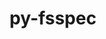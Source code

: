 ---
title: "py-fsspec"
layout: cache
categories: [package, develop-2025-07-13]
meta: {"compilers": ["none"], "num_specs": 26, "num_specs_by_stack": {"e4s": 2, "ml-darwin-aarch64-mps": 8, "ml-linux-aarch64-cpu": 8, "ml-linux-aarch64-cuda": 8, "ml-linux-x86_64-cpu": 8, "ml-linux-x86_64-cuda": 8, "ml-linux-x86_64-rocm": 1, "root": 26}, "oss": ["sequoia", "ubuntu22.04", "ubuntu24.04"], "platforms": ["darwin", "linux"], "stacks": ["e4s", "ml-darwin-aarch64-mps", "ml-linux-aarch64-cpu", "ml-linux-aarch64-cuda", "ml-linux-x86_64-cpu", "ml-linux-x86_64-cuda", "ml-linux-x86_64-rocm", "root"], "targets": ["aarch64", "x86_64_v3"], "versions": ["2024.10.0"]}
spec_details: [{"compiler": "none", "hash": "263osb2obyrbsi5ifndm5mgxl5vyd6lk", "os": "ubuntu24.04", "platform": "linux", "size": "-", "stacks": ["ml-linux-x86_64-cpu", "ml-linux-x86_64-cuda", "root"], "target": "x86_64_v3", "variants": ["build_system=python_pip", "~http"], "versions": ["2024.10.0"]}, {"compiler": "none", "hash": "56u6phqr4uoptvkwk7ouirlm7itx3m4z", "os": "ubuntu24.04", "platform": "linux", "size": "-", "stacks": ["ml-linux-aarch64-cpu", "ml-linux-aarch64-cuda", "root"], "target": "aarch64", "variants": ["build_system=python_pip", "+http"], "versions": ["2024.10.0"]}, {"compiler": "none", "hash": "6nstdtqvimroahnercmelbr26aphcoxa", "os": "ubuntu24.04", "platform": "linux", "size": "-", "stacks": ["ml-linux-aarch64-cpu", "ml-linux-aarch64-cuda", "root"], "target": "aarch64", "variants": ["build_system=python_pip", "+http"], "versions": ["2024.10.0"]}, {"compiler": "none", "hash": "bbskpsm6jrwct3wp4bzufimml5v6ocur", "os": "ubuntu24.04", "platform": "linux", "size": "-", "stacks": ["ml-linux-x86_64-cpu", "ml-linux-x86_64-cuda", "root"], "target": "x86_64_v3", "variants": ["build_system=python_pip", "~http"], "versions": ["2024.10.0"]}, {"compiler": "none", "hash": "ekhhp6c4iy76irm33eya2ih7qhixwki2", "os": "ubuntu24.04", "platform": "linux", "size": "-", "stacks": ["ml-linux-aarch64-cpu", "ml-linux-aarch64-cuda", "root"], "target": "aarch64", "variants": ["build_system=python_pip", "+http"], "versions": ["2024.10.0"]}, {"compiler": "none", "hash": "et7herkqq6vdfmuvuglt364dvl5gcm4a", "os": "ubuntu24.04", "platform": "linux", "size": "-", "stacks": ["ml-linux-aarch64-cpu", "ml-linux-aarch64-cuda", "root"], "target": "aarch64", "variants": ["build_system=python_pip", "~http"], "versions": ["2024.10.0"]}, {"compiler": "none", "hash": "jg2nozn42bzyovus3u2if6crsntnhz44", "os": "sequoia", "platform": "darwin", "size": "-", "stacks": ["ml-darwin-aarch64-mps", "root"], "target": "aarch64", "variants": ["build_system=python_pip", "+http"], "versions": ["2024.10.0"]}, {"compiler": "none", "hash": "jwl5xkjdh2ywo572rniaao6wlm33kvzs", "os": "sequoia", "platform": "darwin", "size": "-", "stacks": ["ml-darwin-aarch64-mps", "root"], "target": "aarch64", "variants": ["build_system=python_pip", "~http"], "versions": ["2024.10.0"]}, {"compiler": "none", "hash": "kngvwmpwx6iaqpzudntb7irrfbrpgrgb", "os": "sequoia", "platform": "darwin", "size": "-", "stacks": ["ml-darwin-aarch64-mps", "root"], "target": "aarch64", "variants": ["build_system=python_pip", "+http"], "versions": ["2024.10.0"]}, {"compiler": "none", "hash": "m3ewmiu46rwgfmd2b7m4w4qt5m6yvmsi", "os": "ubuntu24.04", "platform": "linux", "size": "-", "stacks": ["ml-linux-x86_64-cpu", "ml-linux-x86_64-cuda", "ml-linux-x86_64-rocm", "root"], "target": "x86_64_v3", "variants": ["build_system=python_pip", "~http"], "versions": ["2024.10.0"]}, {"compiler": "none", "hash": "mpzwbbmptpv6ehsxkdfvgjl3idrtce3w", "os": "ubuntu24.04", "platform": "linux", "size": "-", "stacks": ["ml-linux-x86_64-cpu", "ml-linux-x86_64-cuda", "root"], "target": "x86_64_v3", "variants": ["build_system=python_pip", "~http"], "versions": ["2024.10.0"]}, {"compiler": "none", "hash": "nnozsgw5vc3dcbyn7kl2pb36kb5af73e", "os": "ubuntu24.04", "platform": "linux", "size": "-", "stacks": ["ml-linux-aarch64-cpu", "ml-linux-aarch64-cuda", "root"], "target": "aarch64", "variants": ["build_system=python_pip", "~http"], "versions": ["2024.10.0"]}, {"compiler": "none", "hash": "nwr6qcj6igr7tbmhyny2ytefh3vpi4nc", "os": "ubuntu24.04", "platform": "linux", "size": "-", "stacks": ["ml-linux-aarch64-cpu", "ml-linux-aarch64-cuda", "root"], "target": "aarch64", "variants": ["build_system=python_pip", "~http"], "versions": ["2024.10.0"]}, {"compiler": "none", "hash": "pvtxa6pjjddz6rhdyrs47biipkrrckxl", "os": "sequoia", "platform": "darwin", "size": "-", "stacks": ["ml-darwin-aarch64-mps", "root"], "target": "aarch64", "variants": ["build_system=python_pip", "+http"], "versions": ["2024.10.0"]}, {"compiler": "none", "hash": "qkem62siskq2n7eo6ty5qwdceynwsnec", "os": "ubuntu24.04", "platform": "linux", "size": "-", "stacks": ["ml-linux-x86_64-cpu", "ml-linux-x86_64-cuda", "root"], "target": "x86_64_v3", "variants": ["build_system=python_pip", "+http"], "versions": ["2024.10.0"]}, {"compiler": "none", "hash": "r7uzqsl7ktwz4iuyz25h3h5bkpgoqf3h", "os": "ubuntu24.04", "platform": "linux", "size": "-", "stacks": ["ml-linux-aarch64-cpu", "ml-linux-aarch64-cuda", "root"], "target": "aarch64", "variants": ["build_system=python_pip", "~http"], "versions": ["2024.10.0"]}, {"compiler": "none", "hash": "rtrhos63kt3c2zhutosc36wkeqj7oyk4", "os": "sequoia", "platform": "darwin", "size": "-", "stacks": ["ml-darwin-aarch64-mps", "root"], "target": "aarch64", "variants": ["build_system=python_pip", "~http"], "versions": ["2024.10.0"]}, {"compiler": "none", "hash": "svrdzxdkkgiozlyzabe6p7n6pegtcfwh", "os": "sequoia", "platform": "darwin", "size": "-", "stacks": ["ml-darwin-aarch64-mps", "root"], "target": "aarch64", "variants": ["build_system=python_pip", "+http"], "versions": ["2024.10.0"]}, {"compiler": "none", "hash": "tl7hha33c6tjywnadlvnm6tvgraduhef", "os": "ubuntu24.04", "platform": "linux", "size": "-", "stacks": ["ml-linux-x86_64-cpu", "ml-linux-x86_64-cuda", "root"], "target": "x86_64_v3", "variants": ["build_system=python_pip", "+http"], "versions": ["2024.10.0"]}, {"compiler": "none", "hash": "u2sb4gjlcpddojq4j722oh6txkr7zyj6", "os": "ubuntu24.04", "platform": "linux", "size": "-", "stacks": ["ml-linux-aarch64-cpu", "ml-linux-aarch64-cuda", "root"], "target": "aarch64", "variants": ["build_system=python_pip", "+http"], "versions": ["2024.10.0"]}, {"compiler": "none", "hash": "vhjtzawxlx54lg6kbkmjmr4i5w2coqm3", "os": "ubuntu22.04", "platform": "linux", "size": "-", "stacks": ["e4s", "root"], "target": "x86_64_v3", "variants": ["build_system=python_pip", "~http"], "versions": ["2024.10.0"]}, {"compiler": "none", "hash": "vmagxjpvvn6rnzikktngz2aeh4lejwx4", "os": "ubuntu24.04", "platform": "linux", "size": "-", "stacks": ["ml-linux-x86_64-cpu", "ml-linux-x86_64-cuda", "root"], "target": "x86_64_v3", "variants": ["build_system=python_pip", "+http"], "versions": ["2024.10.0"]}, {"compiler": "none", "hash": "xjytwun3726lvc3gnbnxzkh4ebxeo5b7", "os": "ubuntu22.04", "platform": "linux", "size": "-", "stacks": ["e4s", "root"], "target": "x86_64_v3", "variants": ["build_system=python_pip", "+http"], "versions": ["2024.10.0"]}, {"compiler": "none", "hash": "ybkw3rs5hcmmaulktupoc52fmsxw3dwx", "os": "sequoia", "platform": "darwin", "size": "-", "stacks": ["ml-darwin-aarch64-mps", "root"], "target": "aarch64", "variants": ["build_system=python_pip", "~http"], "versions": ["2024.10.0"]}, {"compiler": "none", "hash": "z4vkjgrilgp5reaibsifc2s7qwqvizg7", "os": "sequoia", "platform": "darwin", "size": "-", "stacks": ["ml-darwin-aarch64-mps", "root"], "target": "aarch64", "variants": ["build_system=python_pip", "~http"], "versions": ["2024.10.0"]}, {"compiler": "none", "hash": "zhrpyvctkixatjbalhssydplx55fuabi", "os": "ubuntu24.04", "platform": "linux", "size": "-", "stacks": ["ml-linux-x86_64-cpu", "ml-linux-x86_64-cuda", "root"], "target": "x86_64_v3", "variants": ["build_system=python_pip", "+http"], "versions": ["2024.10.0"]}]
---